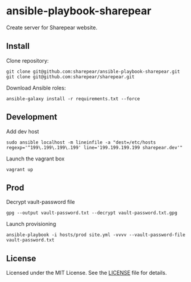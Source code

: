 # ansible-playbook-sharepear

Create server for Sharepear website.

## Install

Clone repository:

    git clone git@github.com:sharepear/ansible-playbook-sharepear.git
    git clone git@github.com:sharepear/sharepear.git

Download Ansible roles:

    ansible-galaxy install -r requirements.txt --force

## Development

Add dev host

    sudo ansible localhost -m lineinfile -a "dest=/etc/hosts regexp='^199\.199\.199\.199' line='199.199.199.199 sharepear.dev'"

Launch the vagrant box

    vagrant up

## Prod

Decrypt vault-password file

    gpg --output vault-password.txt --decrypt vault-password.txt.gpg

Launch provisioning

    ansible-playbook -i hosts/prod site.yml -vvvv --vault-password-file vault-password.txt

## License

Licensed under the MIT License. See the [LICENSE](LICENSE) file for details.
